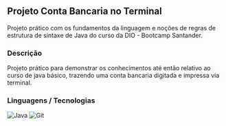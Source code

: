 ## Projeto Conta Bancaria no Terminal

Projeto prático com os fundamentos da linguagem e noções de regras de estrutura de sintaxe de Java do curso da DIO - Bootcamp Santander.

### Descrição

Projeto prático para demonstrar os conhecimentos até então relativo ao curso de java básico, trazendo uma conta bancaria digitada e impressa via terminal.

### Linguagens / Tecnologias
![Java](https://img.shields.io/badge/java-%23ED8B00.svg?style=for-the-badge&logo=openjdk&logoColor=white) ![Git](https://img.shields.io/badge/git-%23F05033.svg?style=for-the-badge&logo=git&logoColor=white)

